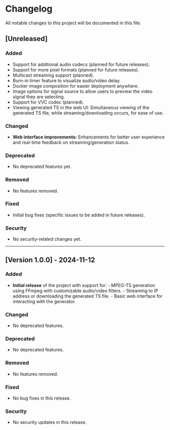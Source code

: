 # Changelog

All notable changes to this project will be documented in this file.

## [Unreleased]

### Added
- Support for additional audio codecs (planned for future releases).
- Support for more pixel formats (planned for future releases).
- Multicast streaming support (planned).
- Burn-in timer feature to visualize audio/video delay.
- Docker image composition for easier deployment anywhere.
- Image options for signal source to allow users to preview the video signal they are selecting.
- Support for VVC codec (planned).
- Viewing generated TS in the web UI: Simultaneous viewing of the generated TS file, while streaming/downloading occurs, for ease of use.

### Changed
- **Web interface improvements:** Enhancements for better user experience and real-time feedback on streaming/generation status.

### Deprecated
- No deprecated features yet.

### Removed
- No features removed.

### Fixed
- Initial bug fixes (specific issues to be added in future releases).

### Security
- No security-related changes yet.

---

## [Version 1.0.0] - 2024-11-12

### Added
- **Initial release** of the project with support for:
        - MPEG-TS generation using FFmpeg with customizable audio/video filters.
        - Streaming to IP address or downloading the generated TS file.
        - Basic web interface for interacting with the generator.

### Changed
- No deprecated features.

### Deprecated
- No deprecated features.

### Removed
- No features removed.

### Fixed
- No bug fixes in this release.

### Security
- No security updates in this release.
